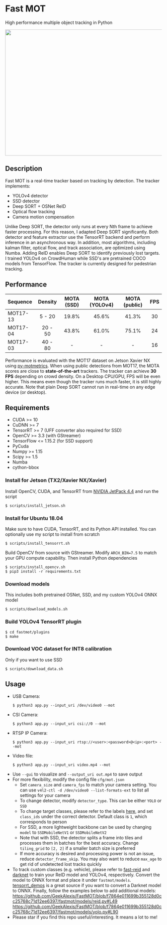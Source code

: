 # Fast MOT
High performance multiple object tracking in Python

<img src="assets/demo.gif" width="720" height="405" />

## Description
Fast MOT is a real-time tracker based on tracking by detection. The tracker implements:
  - YOLOv4 detector
  - SSD detector
  - Deep SORT + OSNet ReID
  - Optical flow tracking
  - Camera motion compensation
  
Unlike Deep SORT, the detector only runs at every Nth frame to achieve faster processing. For this reason, I adapted Deep SORT significantly. Both detector and feature extractor use the TensorRT backend and perform inference in an asynchronous way. In addition, most algorithms, including kalman filter, optical flow, and track association, are optimized using Numba. Adding ReID enables Deep SORT to identify previously lost targets. I trained YOLOv4 on CrowdHuman while SSD's are pretrained COCO models from TensorFlow. The tracker is currently designed for pedestrian tracking. 

## Performance
| Sequence | Density | MOTA (SSD) | MOTA (YOLOv4) | MOTA (public) | FPS |
|:-------|:-------:|:-------:|:-------:|:-------:|:-----:|
| MOT17-13 | 5 - 20  | 19.8% | 45.6% | 41.3%  | 30 |
| MOT17-04 | 20 - 50  | 43.8% | 61.0% | 75.1% | 24 |
| MOT17-03 | 40 - 80  | - | - | - | 16 |

Performance is evaluated with the MOT17 dataset on Jetson Xavier NX using [py-motmetrics](https://github.com/cheind/py-motmetrics). When using public detections from MOT17, the MOTA scores are close to **state-of-the-art** trackers. The tracker can achieve **30 FPS** depending on crowd density. On a Desktop CPU/GPU, FPS will be even higher. This means even though the tracker runs much faster, it is still highly accurate. Note that plain Deep SORT cannot run in real-time on any edge device (or desktop). 

## Requirements
- CUDA >= 10
- CuDNN >= 7
- TensorRT >= 7 (UFF converter also required for SSD)
- OpenCV >= 3.3 (with GStreamer)
- TensorFlow <= 1.15.2 (for SSD support)
- PyCuda
- Numpy >= 1.15
- Scipy >= 1.5
- Numba
- cython-bbox

### Install for Jetson (TX2/Xavier NX/Xavier)
Install OpenCV, CUDA, and TensorRT from [NVIDIA JetPack 4.4](https://developer.nvidia.com/embedded/jetpack) and run the script
  ```
  $ scripts/install_jetson.sh
  ```
### Install for Ubuntu 18.04
Make sure to have CUDA, TensorRT, and its Python API installed. You can optionally use my script to install from scratch
  ```
  $ scripts/install_tensorrt.sh
  ```
Build OpenCV from source with GStreamer. Modify `ARCH_BIN=7.5` to match your GPU compute capability. Then install Python dependencies

  ```
  $ scripts/install_opencv.sh
  $ pip3 install -r requirements.txt
  ```
### Download models
This includes both pretrained OSNet, SSD, and my custom YOLOv4 ONNX model
  ```
  $ scripts/download_models.sh
  ```
### Build YOLOv4 TensorRT plugin
  ```
  $ cd fastmot/plugins
  $ make
  ```
### Download VOC dataset for INT8 calibration
Only if you want to use SSD
  ```
  $ scripts/download_data.sh
  ```

## Usage
- USB Camera: 
  ```
  $ python3 app.py --input_uri /dev/video0 --mot
  ```
- CSI Camera: 
  ```
  $ python3 app.py --input_uri csi://0 --mot
  ```
- RTSP IP Camera: 
  ```
  $ python3 app.py --input_uri rtsp://<user>:<password>@<ip>:<port> --mot
  ```
- Video file: 
  ```
  $ python3 app.py --input_uri video.mp4 --mot
  ```
- Use `--gui` to visualize and `--output_uri out.mp4` to save output
- For more flexibility, modify the config file `cfg/mot.json` 
  - Set `camera_size` and `camera_fps` to match your camera setting. You can use `v4l2-ctl -d /dev/video0 --list-formats-ext` to list all settings for your camera
  - To change detector, modify `detector_type`. This can be either `YOLO` or `SSD`
  - To change target classes, please refer to the labels [here](https://github.com/GeekAlexis/FastMOT/blob/master/fastmot/models/label.py), and set `class_ids` under the correct detector. Default class is `1`, which corresponds to person
  - For SSD, a more lightweight backbone can be used by changing `model` to `SSDMobileNetV1` or `SSDMobileNetV2`
  - Note that with SSD, the detector splits a frame into tiles and processes them in batches for the best accuracy. Change `tiling_grid` to `[2, 2]` if a smaller batch size is preferred
  - If more accuracy is desired and processing power is not an issue, reduce `detector_frame_skip`. You may also want to reduce `max_age` to get rid of undetected lost tracks quickly
 - To track custom classes (e.g. vehicle), please refer to [fast-reid](https://github.com/JDAI-CV/fast-reid) and [darknet](https://github.com/AlexeyAB/darknet) to train your ReID model and YOLOv4, respectively. Convert the model to ONNX format and place it under `fastmot/models`. [tensorrt_demos](https://github.com/jkjung-avt/tensorrt_demos) is a great source if you want to convert a Darknet model to ONNX. Finally, follow the examples below to add additional models: 
https://github.com/GeekAlexis/FastMOT/blob/f7864e011699b355128d0cc25768c71d12ee6397/fastmot/models/reid.py#L49
https://github.com/GeekAlexis/FastMOT/blob/f7864e011699b355128d0cc25768c71d12ee6397/fastmot/models/yolo.py#L90
- Please star if you find this repo useful/interesting. It means a lot to me!
